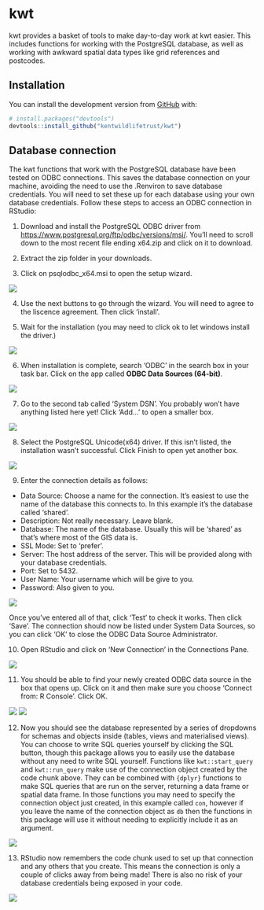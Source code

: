 
<!-- README.md is generated from README.Rmd. Please edit that file -->

# kwt

<!-- badges: start -->
<!-- badges: end -->

kwt provides a basket of tools to make day-to-day work at kwt easier.
This includes functions for working with the PostgreSQL database, as
well as working with awkward spatial data types like grid references and
postcodes.

## Installation

You can install the development version from
[GitHub](https://github.com/) with:

``` r
# install.packages("devtools")
devtools::install_github("kentwildlifetrust/kwt")
```

## Database connection

The kwt functions that work with the PostgreSQL database have been
tested on ODBC connections. This saves the database connection on your
machine, avoiding the need to use the .Renviron to save database
credentials. You will need to set these up for each database using your
own database credentials. Follow these steps to access an ODBC
connection in RStudio:

1.  Download and install the PostgreSQL ODBC driver from
    <https://www.postgresql.org/ftp/odbc/versions/msi/>. You’ll need to
    scroll down to the most recent file ending x64.zip and click on it
    to download.

2.  Extract the zip folder in your downloads.

3.  Click on psqlodbc_x64.msi to open the setup wizard.

![](vignettes/installer-start.png)

4.  Use the next buttons to go through the wizard. You will need to
    agree to the liscence agreement. Then click ‘install’.

5.  Wait for the installation (you may need to click ok to let windows
    install the driver.)

![](vignettes/installer-wait.png)

6.  When installation is complete, search ‘ODBC’ in the search box in
    your task bar. Click on the app called **ODBC Data Sources
    (64-bit)**.

![](vignettes/find-odbc-app.png)

7.  Go to the second tab called ‘System DSN’. You probably won’t have
    anything listed here yet! Click ‘Add…’ to open a smaller box.

![](vignettes/odbc-system-dsn.png)

8.  Select the PostgreSQL Unicode(x64) driver. If this isn’t listed, the
    installation wasn’t successful. Click Finish to open yet another
    box.

![](vignettes/choose-driver.png)

9.  Enter the connection details as follows:

- Data Source: Choose a name for the connection. It’s easiest to use the
  name of the database this connects to. In this example it’s the
  database called ‘shared’.
- Description: Not really necessary. Leave blank.
- Database: The name of the database. Usually this will be ‘shared’ as
  that’s where most of the GIS data is.
- SSL Mode: Set to ‘prefer’.
- Server: The host address of the server. This will be provided along
  with your database credentials.
- Port: Set to 5432.
- User Name: Your username which will be give to you.
- Password: Also given to you.

![](vignettes/connection-details.png)

Once you’ve entered all of that, click ‘Test’ to check it works. Then
click ‘Save’. The connection should now be listed under System Data
Sources, so you can click ‘OK’ to close the ODBC Data Source
Administrator.

10. Open RStudio and click on ‘New Connection’ in the Connections Pane.

![](vignettes/new-connection.png)

11. You should be able to find your newly created ODBC data source in
    the box that opens up. Click on it and then make sure you choose
    ‘Connect from: R Console’. Click OK.

![](vignettes/choose-connection.png)
![](vignettes/connection-settings.png)

12. Now you should see the database represented by a series of dropdowns
    for schemas and objects inside (tables, views and materialised
    views). You can choose to write SQL queries yourself by clicking the
    SQL button, though this package allows you to easily use the
    database without any need to write SQL yourself. Functions like
    `kwt::start_query` and `kwt::run_query` make use of the connection
    object created by the code chunk above. They can be combined with
    `{dplyr}` functions to make SQL queries that are run on the server,
    returning a data frame or spatial data frame. In those functions you
    may need to specify the connection object just created, in this
    example called `con`, however if you leave the name of the
    connection object as `db` then the functions in this package will
    use it without needing to explicitly include it as an argument.

![](vignettes/db-list-rstudio.png)

13. RStudio now remembers the code chunk used to set up that connection
    and any others that you create. This means the connection is only a
    couple of clicks away from being made! There is also no risk of your
    database credentials being exposed in your code.

![](vignettes/stored-connections.png)
